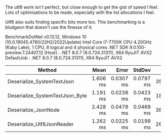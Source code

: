 The utf8 work isn't perfect, but close enough to get the gist of speed I feel. Lots of optimisations to be made, especially with the list allocations I feel.

Utf8 also suits finding specific bits more too. This benchmarking is a bludgeon that doesn't use the finesse of it.

BenchmarkDotNet v0.13.12, Windows 10 (10.0.19045.4780/22H2/2022Update)
Intel Core i7-7700K CPU 4.20GHz (Kaby Lake), 1 CPU, 8 logical and 4 physical cores
.NET SDK 9.0.100-preview.7.24407.12
  [Host]     : .NET 8.0.7 (8.0.724.31311), X64 RyuJIT AVX2
  DefaultJob : .NET 8.0.7 (8.0.724.31311), X64 RyuJIT AVX2


| Method                          | Mean     | Error     | StdDev    | Gen0     | Gen1     | Gen2     | Allocated  |
|-------------------------------- |---------:|----------:|----------:|---------:|---------:|---------:|-----------:|
| Deserialize_SystemTextJson      | 1.606 ms | 0.0307 ms | 0.0797 ms | 353.5156 | 298.8281 | 166.0156 | 1740.35 KB |
| Deserialize_SystemTextJson_Byte | 1.191 ms | 0.0238 ms | 0.0423 ms | 185.5469 | 126.9531 |        - | 1003.41 KB |
| Deserialize_JsonNode            | 2.428 ms | 0.0478 ms | 0.0469 ms | 386.7188 | 328.1250 | 199.2188 | 1949.88 KB |
| Deserialize_Utf8JsonReader      | 1.262 ms | 0.0225 ms | 0.0199 ms | 261.7188 | 248.0469 |        - | 1556.99 KB |
